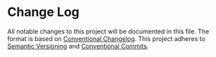 # Change Log

All notable changes to this project will be documented in this file.
The format is based on [Conventional Changelog](https://github.com/conventional-changelog/conventional-changelog).
This project adheres to [Semantic Versioning](https://semver.org/spec/v2.0.0.html) and [Conventional Commits](https://conventionalcommits.org).
